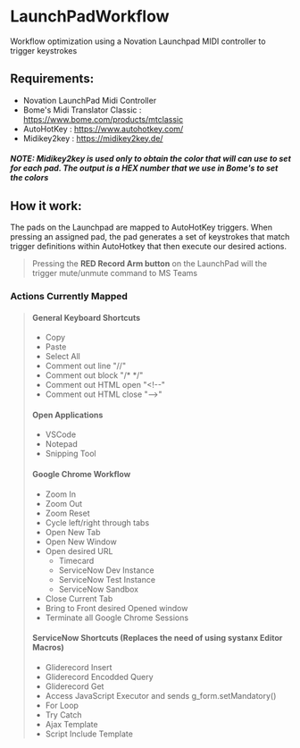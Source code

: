 # LaunchPadWorkflow
Workflow optimization using a Novation Launchpad MIDI controller to trigger keystrokes

## Requirements:

- Novation LaunchPad Midi Controller
- Bome's Midi Translator Classic : https://www.bome.com/products/mtclassic
- AutoHotKey : https://www.autohotkey.com/
- Midikey2key : https://midikey2key.de/


##### *NOTE: Midikey2key is used only to obtain the color that will can use to set for each pad. The output is a HEX number that we use in Bome's to set the colors*

## How it work:
The pads on the Launchpad are mapped to AutoHotKey triggers. When pressing an assigned pad, the pad generates a set of keystrokes that match trigger definitions within AutoHotkey that then execute our desired actions.

> Pressing the **RED Record Arm button** on the LaunchPad will the trigger mute/unmute command to MS Teams

### Actions Currently Mapped
> #### General Keyboard Shortcuts
> - Copy
> - Paste
> - Select All
> - Comment out line "//"
> - Comment out block "/*    */"
> - Comment out HTML open "<!--"
> - Comment out HTML close "-->"
> #### Open Applications
> - VSCode
> - Notepad
> - Snipping Tool
> #### Google Chrome Workflow
>  - Zoom In
>  - Zoom Out
>  - Zoom Reset
>  - Cycle left/right through tabs
>  - Open New Tab
>  - Open New Window
>  - Open desired URL
>     - Timecard
>     - ServiceNow Dev Instance
>     - ServiceNow Test Instance
>     - ServiceNow Sandbox
>  - Close Current Tab
>  - Bring to Front desired Opened window
>  - Terminate all Google Chrome Sessions
> #### ServiceNow Shortcuts (Replaces the need of using systanx Editor Macros)
>  - Gliderecord Insert
>  - Gliderecord Encodded Query
>  - Gliderecord Get
>  - Access JavaScript Executor and sends g_form.setMandatory()
>  - For Loop
>  - Try Catch
>  - Ajax Template
>  - Script Include Template 
